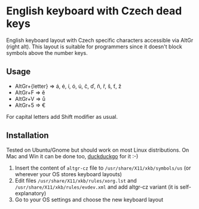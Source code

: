 # English keyboard with Czech dead keys

English keyboard layout with Czech specific characters accessible via AltGr (right alt). This layout is suitable for programmers since it doesn't block symbols above the number keys.

## Usage

- AltGr+{letter} => á, é, í, ó, ú, č, ď, ň, ř, š, ť, ž
- AltGr+F => ě
- AltGr+V => ů
- AltGr+5 => €

For capital letters add Shift modifier as usual.

## Installation

Tested on Ubuntu/Gnome but should work on most Linux distributions. On Mac and Win it can be done too, [duckduckgo](https://duckduckgo.com/) for it :-)

1. Insert the content of `altgr-cz` file  to `/usr/share/X11/xkb/symbols/us` (or wherever your OS stores keyboard layouts)
2. Edit files `/usr/share/X11/xkb/rules/xorg.lst` and `/usr/share/X11/xkb/rules/evdev.xml` and add altgr-cz variant (it is self-explanatory)
3. Go to your OS settings and choose the new keyboard layout
